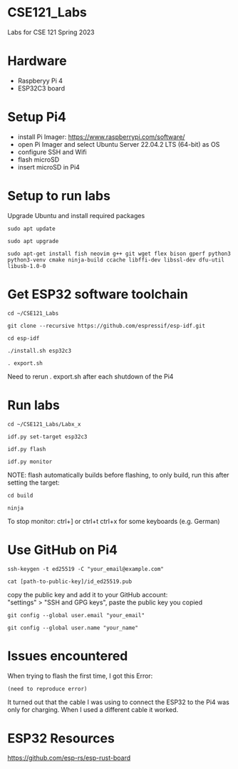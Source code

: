 # CSE121_Labs
Labs for CSE 121 Spring 2023

# Hardware
- Raspberyy Pi 4
- ESP32C3 board

# Setup Pi4
- install Pi Imager: https://www.raspberrypi.com/software/
- open Pi Imager and select Ubuntu Server 22.04.2 LTS (64-bit) as OS
- configure SSH and Wifi
- flash microSD
- insert microSD in Pi4

# Setup to run labs
Upgrade Ubuntu and install required packages
```
sudo apt update
```  
```
sudo apt upgrade
```
```
sudo apt-get install fish neovim g++ git wget flex bison gperf python3 python3-venv cmake ninja-build ccache libffi-dev libssl-dev dfu-util libusb-1.0-0
```

# Get ESP32 software toolchain
```
cd ~/CSE121_Labs
```
```
git clone --recursive https://github.com/espressif/esp-idf.git
``` 
```
cd esp-idf
```
```
./install.sh esp32c3
```
```
. export.sh
```

Need to rerun . export.sh after each shutdown of the Pi4

# Run labs
```
cd ~/CSE121_Labs/Labx_x
``` 
```
idf.py set-target esp32c3
```
```
idf.py flash
```
```
idf.py monitor
```

NOTE: flash automatically builds before flashing, to only build, run this after setting the target:  
```
cd build
```
```
ninja
```

To stop monitor: ctrl+] or ctrl+t ctrl+x for some keyboards (e.g. German)

# Use GitHub on Pi4
```
ssh-keygen -t ed25519 -C "your_email@example.com"
```
```
cat [path-to-public-key]/id_ed25519.pub
```
  
copy the public key and add it to your GitHub account:  
"settings" > "SSH and GPG keys", paste the public key you copied

```
git config --global user.email "your_email"
```
```
git config --global user.name "your_name"
```

# Issues encountered
When trying to flash the first time, I got this Error:
```
(need to reproduce error)
```
It turned out that the cable I was using to connect the ESP32 to the Pi4 was only for charging. When I used a different cable it worked.

# ESP32 Resources
https://github.com/esp-rs/esp-rust-board

